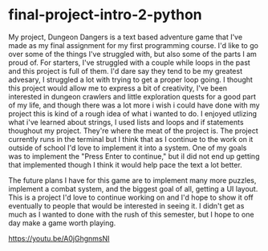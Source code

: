 # final-project-intro-2-python

My project, Dungeon Dangers is a text based adventure game that I've made as my final assignment for my first programming course. I'd like to go over some of the things I've struggled with, but also some of the parts I am proud of. For starters, I've struggled with a couple while loops in the past and this project is full of them. I'd dare say they tend to be my greatest advesary, I struggled a lot with trying to get a proper loop going. I thought this project would allow me to express a bit of creativity, I've been interested in dungeon crawlers and little exploration quests for a good part of my life, and though there was a lot more i wish i could have done with my project this is kind of  a rough idea of what i wanted to do. I enjoyed utlizing what i've learned about strings, I used lists and loops and if statements thoughout my project. They're where the meat of the project is. The project currently runs in the terminal but I think that as I continue to the work on it outside of school I'd love to implement it into a system. One of my goals was to implement the "Press Enter to continue," but iI did not end up getting that implemented though I think it would help pace the text a lot better.

The future plans I have for this game are to implement many more puzzles, implement a combat system, and the biggest goal of all, getting a UI layout. This is a project I'd love to continue working on and I'd hope to show it off eventually to people that would be interested in seeing it. I didn't get as much as I wanted to done with the rush of this semester, but I hope to one day make a game worth playing.

https://youtu.be/A0jGhgnmsNI
